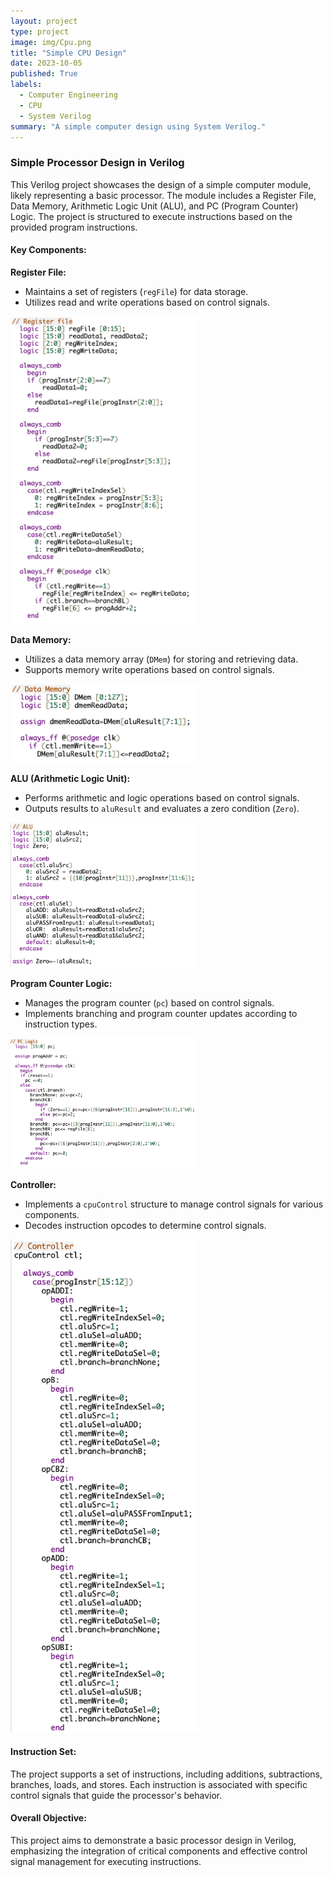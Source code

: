 ```yaml
---
layout: project
type: project
image: img/Cpu.png
title: "Simple CPU Design"
date: 2023-10-05
published: True
labels:
  - Computer Engineering
  - CPU
  - System Verilog
summary: "A simple computer design using System Verilog."
---
```


### Simple Processor Design in Verilog

This Verilog project showcases the design of a simple computer module, likely representing a basic processor. The module includes a Register File, Data Memory, Arithmetic Logic Unit (ALU), and PC (Program Counter) Logic. The project is structured to execute instructions based on the provided program instructions.

#### Key Components:

**Register File:**
   - Maintains a set of registers (`regFile`) for data storage.
   - Utilizes read and write operations based on control signals.

<img width="300px" src = "../img/register-file.png" class="img-thumbnail" img>

**Data Memory:**
   - Utilizes a data memory array (`DMem`) for storing and retrieving data.
   - Supports memory write operations based on control signals.

<img width="300px" src = "../img/data-memory.png" class="img-thumbnail" img>

**ALU (Arithmetic Logic Unit):**
   - Performs arithmetic and logic operations based on control signals.
   - Outputs results to `aluResult` and evaluates a zero condition (`Zero`).

<img width="300px" src = "../img/alu.png" class="img-thumbnail" img>

**Program Counter Logic:**
   - Manages the program counter (`pc`) based on control signals.
   - Implements branching and program counter updates according to instruction types.
  
<img width="300px" src = "../img/pc.png" class="img-thumbnail" img>

**Controller:**
   - Implements a `cpuControl` structure to manage control signals for various components.
   - Decodes instruction opcodes to determine control signals.

<img width="300px" src = "../img/controller.png" class="img-thumbnail" img>

#### Instruction Set:
The project supports a set of instructions, including additions, subtractions, branches, loads, and stores. Each instruction is associated with specific control signals that guide the processor's behavior.

#### Overall Objective:
This project aims to demonstrate a basic processor design in Verilog, emphasizing the integration of critical components and effective control signal management for executing instructions.
